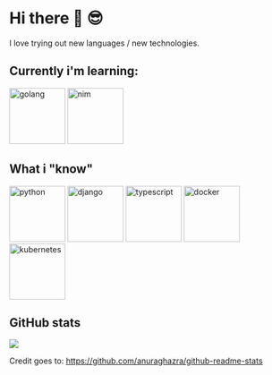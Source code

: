 # Hi there 👋  :sunglasses:

I love trying out new languages / new technologies.

## Currently i'm learning:

<img src="https://developer.asustor.com/uploadIcons/0020_23588_1502035858_icon256.png" alt="golang" height=100>
<img src="https://encrypted-tbn0.gstatic.com/images?q=tbn:ANd9GcTo9lH8GI51HNmgmVbVUithXiW4mkQ8L27g5vGpa_OGOUrumLys&s" alt="nim" height=100>

## What i "know"
<img src="https://cdn.iconscout.com/icon/free/png-256/python-20-1175115.png" alt="python" height=100>
<img src="https://miro.medium.com/max/1200/0*5Cke19b5MtU2WL5i.png" alt="django" height=100>
<img src="https://d2eip9sf3oo6c2.cloudfront.net/tags/images/000/000/377/square_256/typescriptlang.png" alt="typescript" height=100>
<img src="https://d1q6f0aelx0por.cloudfront.net/product-logos/644d2f15-c5db-4731-a353-ace6235841fa-registry.png" alt="docker" height=100>
<img src="https://seeklogo.com/images/K/kubernetes-logo-3A67038EAB-seeklogo.com.png" alt="kubernetes" height=100>


## GitHub stats 
<a href="https://github.com/anuraghazra/github-readme-stats">
  <img align="center" src="https://github-readme-stats.vercel.app/api/top-langs/?username=bb4L" />
</a>

Credit goes to: https://github.com/anuraghazra/github-readme-stats

<!--
**bb4L/bb4L** is a ✨ _special_ ✨ repository because its `README.md` (this file) appears on your GitHub profile.

Here are some ideas to get you started:

- 🔭 I’m currently working on ...
- 🌱 I’m currently learning ...
- 👯 I’m looking to collaborate on ...
- 🤔 I’m looking for help with ...
- 💬 Ask me about ...
- 📫 How to reach me: ...
- 😄 Pronouns: ...
- ⚡ Fun fact: ...
-->
